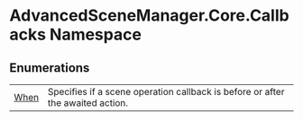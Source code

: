 # AdvancedSceneManager.Core.Callbacks Namespace






## Enumerations
<table>
<tr>
<td><a href="T_AdvancedSceneManager_Core_Callbacks_When.md">When</a></td>
<td>Specifies if a scene operation callback is before or after the awaited action.</td></tr>
</table>